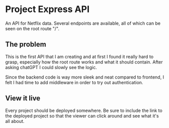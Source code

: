 # Project Express API

An API for Netflix data. Several endpoints are available, all of which can be seen on the root route "/".

## The problem

This is the first API that I am creating and at first I found it really hard to grasp, especially how the root route works and what it should contain. After asking chatGPT I could slowly see the logic. 

Since the backend code is way more sleek and neat compared to frontend, I felt I had time to add middleware in order to try out authentication.

## View it live

Every project should be deployed somewhere. Be sure to include the link to the deployed project so that the viewer can click around and see what it's all about.
